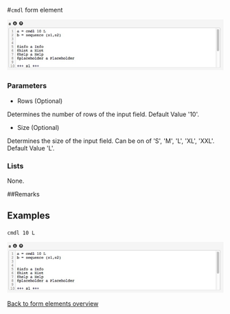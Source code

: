 #`cmdl` form element

![a = cmdl 10 L](https://raw.githubusercontent.com/nhagemann/anycontent-cmdl-docs/master/images/formelement/cmdl.jpg)


### Parameters

* Rows (Optional)

Determines the number of rows of the input field. Default Value '10'.

* Size (Optional)

Determines the size of the input field. Can be on of 'S', 'M', 'L', 'XL', 'XXL'. Default Value 'L'.

### Lists

None.

##Remarks


## Examples

`cmdl 10 L`

![a = cmdl 10 L](https://raw.githubusercontent.com/nhagemann/anycontent-cmdl-docs/master/images/formelement/cmdl.jpg)

[Back to form elements overview](../README.md#form-elements)

